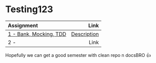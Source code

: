 # Testing123

| Assignment | Link |
|:--- | ---: |
|[1 - Bank, Mocking, TDD](bank) |[Description](https://datsoftlyngby.github.io/soft2020spring/resources/85f09312-01-assignment-mocking.pdf)|
| 2 - | Link |

Hopefully we can get a good semester with clean repo n docsBRO 👍
